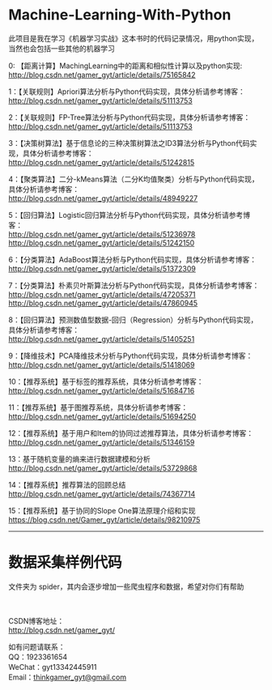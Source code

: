 Machine-Learning-With-Python
========================
此项目是我在学习《机器学习实战》这本书时的代码记录情况，用python实现，当然也会包括一些其他的机器学习

0: 【距离计算】MachingLearning中的距离和相似性计算以及python实现:<br/>
http://blog.csdn.net/gamer_gyt/article/details/75165842 <br/>

1：【关联规则】Apriori算法分析与Python代码实现，具体分析请参考博客：<br/>
http://blog.csdn.net/gamer_gyt/article/details/51113753 <br/>

2：【关联规则】FP-Tree算法分析与Python代码实现，具体分析请参考博客：<br/>
http://blog.csdn.net/gamer_gyt/article/details/51113753 <br/>

3：【决策树算法】基于信息论的三种决策树算法之ID3算法分析与Python代码实现，具体分析请参考博客：<br/>
http://blog.csdn.net/gamer_gyt/article/details/51242815<br/>

4：【聚类算法】二分-kMeans算法（二分K均值聚类）分析与Python代码实现，具体分析请参考博客：<br/>
http://blog.csdn.net/gamer_gyt/article/details/48949227<br/>

5：【回归算法】Logistic回归算法分析与Python代码实现，具体分析请参考博客：<br/>
http://blog.csdn.net/gamer_gyt/article/details/51236978<br/>
http://blog.csdn.net/gamer_gyt/article/details/51242150<br/>

6：【分类算法】AdaBoost算法分析与Python代码实现，具体分析请参考博客：<br/>
http://blog.csdn.net/gamer_gyt/article/details/51372309<br/>

7：【分类算法】朴素贝叶斯算法分析与Python代码实现，具体分析请参考博客：<br/>
http://blog.csdn.net/gamer_gyt/article/details/47205371<br/>
http://blog.csdn.net/gamer_gyt/article/details/47860945<br/>

8：【回归算法】预测数值型数据-回归（Regression）分析与Python代码实现，具体分析请参考博客：<br/>
http://blog.csdn.net/gamer_gyt/article/details/51405251<br/>

9：【降维技术】PCA降维技术分析与Python代码实现，具体分析请参考博客：<br/>
http://blog.csdn.net/gamer_gyt/article/details/51418069<br/>

10：【推荐系统】基于标签的推荐系统，具体分析请参考博客：<br/>
http://blog.csdn.net/gamer_gyt/article/details/51684716<br/>

11：【推荐系统】基于图推荐系统，具体分析请参考博客：<br/>
http://blog.csdn.net/gamer_gyt/article/details/51694250<br/>

12：【推荐系统】基于用户和Item的协同过滤推荐算法，具体分析请参考博客：<br/>
http://blog.csdn.net/gamer_gyt/article/details/51346159<br/>

13：基于随机变量的熵来进行数据建模和分析<br/>
http://blog.csdn.net/gamer_gyt/article/details/53729868<br/>

14：【推荐系统】推荐算法的回顾总结<br/>
http://blog.csdn.net/gamer_gyt/article/details/74367714<br/>

15：【推荐系统】基于协同的Slope One算法原理介绍和实现<br/>
https://blog.csdn.net/Gamer_gyt/article/details/98210975

--------------------------
# 数据采集样例代码
文件夹为 spider，其内会逐步增加一些爬虫程序和数据，希望对你们有帮助

<br/><br/>CSDN博客地址：<br/>
http://blog.csdn.net/gamer_gyt/<br/>

如有问题请联系：<br/>
QQ：1923361654<br/>
WeChat：gyt13342445911<br/>
Email：thinkgamer_gyt@gmail.com<br/>
